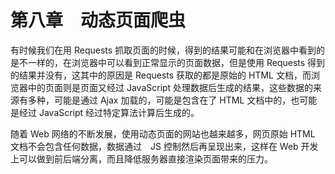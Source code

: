 # 第八章　动态页面爬虫

有时候我们在用 Requests 抓取页面的时候，得到的结果可能和在浏览器中看到的是不一样的，在浏览器中可以看到正常显示的页面数据，但是使用 Requests 得到的结果并没有，这其中的原因是 Requests 获取的都是原始的 HTML 文档，而浏览器中的页面则是页面又经过 JavaScript 处理数据后生成的结果，这些数据的来源有多种，可能是通过 Ajax 加载的，可能是包含在了 HTML 文档中的，也可能是经过 JavaScript 经过特定算法计算后生成的。

随着 Web 网络的不断发展，使用动态页面的网站也越来越多，网页原始 HTML 文档不会包含任何数据，数据通过　JS 控制然后再呈现出来，这样在 Web 开发上可以做到前后端分离，而且降低服务器直接渲染页面带来的压力。